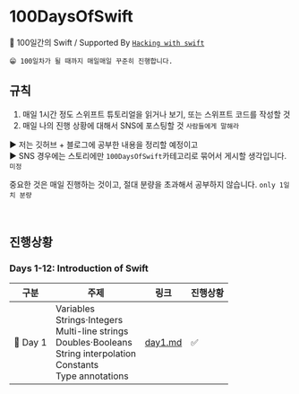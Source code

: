 # 100DaysOfSwift

🌱 100일간의 Swift / Supported By [`Hacking with swift`](https://www.hackingwithswift.com/100)

```
😁 100일차가 될 때까지 매일매일 꾸준히 진행합니다.
```

## 규칙

1. 매일 1시간 정도 스위프트 튜토리얼을 읽거나 보기, 또는 스위프트 코드를 작성할 것
2. 매일 나의 진행 상황에 대해서 SNS에 포스팅할 것 `사람들에게 말해라`

▶︎ 저는 깃허브 + 블로그에 공부한 내용을 정리할 예정이고  
▶︎ SNS 경우에는 스토리에만 `100DaysOfSwift`카테고리로 묶어서 게시할 생각입니다. `미정`

중요한 것은 매일 진행하는 것이고, 절대 분량을 초과해서 공부하지 않습니다. `only 1일치 분량`

<br>

## 진행상황

### Days 1-12: Introduction of Swift

| 구분     | 주제                                                                                                                                         | 링크                                                                          | 진행상황 |
| -------- | -------------------------------------------------------------------------------------------------------------------------------------------- | ----------------------------------------------------------------------------- | -------- |
| 🤔 Day 1 | Variables <br> Strings·Integers <br> Multi-line strings <br> Doubles·Booleans <br> String interpolation <br> Constants <br> Type annotations | [day1.md](https://github.com/Taehyeon-Kim/100DaysOfSwift/blob/master/day1.md) | ✅       |
